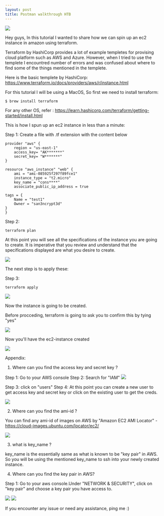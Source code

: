 ```yaml
---
layout: post
title: Postman walkthrough HTB 
---
```


![](/images/2020-06-01-terraform/0.png)

Hey guys, In this tutorial I wanted to share how we can spin up an ec2 instance in amazon using terraform. 

Terraform by HashiCorp provides a lot of example templetes for provising cloud platform such as AWS and Azure. However, when I tried to use the templete I encountred number of errors and was confused about where to find some of the things mentioned in the templete.

Here is the basic templete by HashiCorp: https://www.terraform.io/docs/providers/aws/r/instance.html

For this tutorial I will be using a MacOS, So first we need to install terraform:
 
```
$ brew install terraform

```
For any other OS, refer : https://learn.hashicorp.com/terraform/getting-started/install.html


This is how I spun up an ec2 instance in less than a minute: 

Step 1: Create a file with .tf extension with the content below 

```
provider "aws" {
	region = "us-east-1"
	access_key= "AK*******"
	secret_key= "W*******"
}

resource "aws_instance" "web" {
	ami = "ami-085925f297f89fce1"
	instance_type = "t2.micro"
	key_name = "cons****"
	associate_public_ip_address = true

tags = {
	Name = "test1"
	Owner = "san3ncrypt3d"
}
}

```

Step 2: 

```
terraform plan 
```

At this point you will see all the specifications of the instance you are going to create. It is imperative that you review and understand that the specifications displayed are what you desire to create.


![](/images/2020-06-01-terraform/1.png)

The next step is to apply these:

Step 3: 

```
terraform apply 
```
![](/images/2020-06-01-terraform/2.png)

Now the instance is going to be created.

Before procceding, terraform is going to ask you to confirm this by tying "yes"

![](/images/2020-06-01-terraform/3.png)


Now you'll have the ec2-instance created 

![](/images/2020-06-01-terraform/4.png)


Appendix:

1) Where can you find the access key and secret key ?

Step 1: Go to your AWS console
Step 2: Search for "IAM"
![](/images/2020-06-01-terraform/5.png)

Step 3: click on "users"
Step 4: At this point you can create a new user to get access key and secret key or click on the existing user to get the creds.

![](/images/2020-06-01-terraform/6.png)


2) Where can you find the ami-id ?

You can find any ami-id of images on AWS by "Amazon EC2 AMI Locator" - https://cloud-images.ubuntu.com/locator/ec2/

![](/images/2020-06-01-terraform/7.png)

3) what is key_name ?

key_name is the essentially same as what is known to be "key pair" in AWS. So you will be using the mentioned key_name to ssh into your newly created instance.

4) Where can you find the key pair in AWS?

Step 1: Go to your aws console.Under "NETWORK & SECURITY", click on "key pair" and choose a key pair you have access to.

![](/images/2020-06-01-terraform/8.png)
![](/images/2020-06-01-terraform/9.png)


If you encounter any issue or need any assistance, ping me :)



